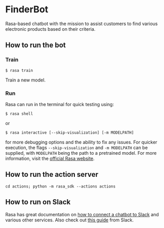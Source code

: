 # FinderBot 

Rasa-based chatbot with the mission to assist customers to find various electronic products based on their criteria.

## How to run the bot

### Train

```
$ rasa train
```

Train a new model.

### Run


Rasa can run in the terminal for quick testing using: 
```
$ rasa shell
```
or
```
$ rasa interactive [--skip-visualization] [-m MODELPATH]
```
for more debugging options and the ability to fix any issues. For quicker execution, the flags `--skip-visualization` and `-m MODELPATH` can be supplied, with `MODELPATH` being the path to a pretrained model.
For more information, visit the [official Rasa website](http://www.rasa.com).

## How to run the action server

```
cd actions; python -m rasa_sdk --actions actions
```

## How to run on Slack

Rasa has great documentation on [how to connect a chatbot to Slack](https://rasa.com/docs/rasa/connectors/slack) and various other services. Also check out [this guide](https://api.slack.com/bot-users) from Slack.